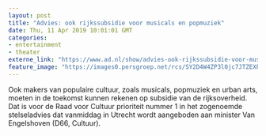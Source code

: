 ```yaml
---
layout: post
title: "Advies: ook rijkssubsidie voor musicals en popmuziek"
date: Thu, 11 Apr 2019 10:01:01 GMT
categories: 
- entertainment 
- theater 
externe_link: "https://www.ad.nl/show/advies-ook-rijkssubsidie-voor-musicals-en-popmuziek~a4de2c0d/"
feature_image: "https://images0.persgroep.net/rcs/SY2D4W4ZP3l0jc7JTZEXPzeooDY/diocontent/145299109/_fitwidth/400/?appId=21791a8992982cd8da851550a453bd7f&quality=0.7"
---
```


Ook makers van populaire cultuur, zoals musicals, popmuziek en urban arts, moeten in de toekomst kunnen rekenen op subsidie van de rijksoverheid. Dat is voor de Raad voor Cultuur prioriteit nummer 1 in het zogenoemde stelseladvies dat vanmiddag in Utrecht wordt aangeboden aan minister Van Engelshoven (D66, Cultuur).
